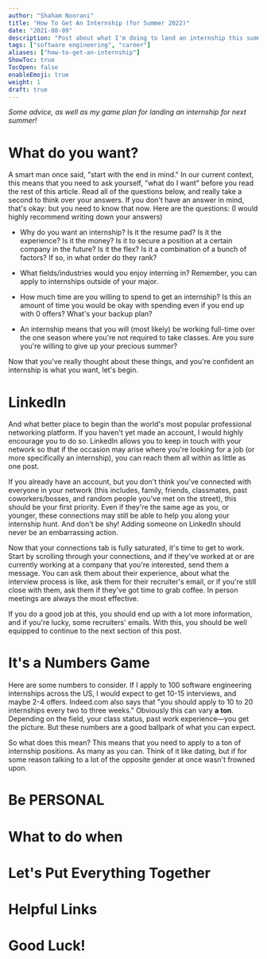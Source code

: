 ```yaml
---
author: "Shaham Noorani"
title: "How To Get An Internship (for Summer 2022)"
date: "2021-08-09"
description: "Post about what I'm doing to land an internship this summer"
tags: ["software engineering", "career"]
aliases: ["how-to-get-an-internship"]
ShowToc: true
TocOpen: false
enableEmoji: true
weight: 1
draft: true
---
```


<!--blurb-->
*Some advice, as well as my game plan for landing an internship for next summer!*

<!--more-->
# What do you want?

A smart man once said, "start with the end in mind." In our current context, this means that you need to ask yourself, "what do I want" before you read the rest of this article. Read all of the questions below, and really take a second to think over your answers. If you don't have an answer in mind, that's okay: but you need to know that now. Here are the questions: (I would highly recommend writing down your answers)

- Why do you want an internship? Is it the resume pad? Is it the experience? Is it the money? Is it to secure a position at a certain company in the future? Is it the flex? Is it a combination of a bunch of factors? If so, in what order do they rank? 

- What fields/industries would you enjoy interning in? Remember, you can apply to internships outside of your major. 

- How much time are you willing to spend to get an internship? Is this an amount of time you would be okay with spending even if you end up with 0 offers? What's your backup plan? 

- An internship means that you will (most likely) be working full-time over the one season where you're not required to take classes. Are you sure you're willing to give up your precious summer?

Now that you've really thought about these things, and you're confident an internship is what you want, let's begin. 

# LinkedIn

And what better place to begin than the world's most popular professional networking platform. If you haven't yet made an account, I would highly encourage you to do so. LinkedIn allows you to keep in touch with your network so that if the occasion may arise where you're looking for a job (or more specifically an internship), you can reach them all within as little as one post. 

If you already have an account, but you don't think you've connected with everyone in your network (this includes, family, friends, classmates, past coworkers/bosses, and random people you've met on the street), this should be your first priority. Even if they're the same age as you, or younger, these connections may still be able to help you along your internship hunt. And don't be shy! Adding someone on LinkedIn should never be an embarrassing action. 

Now that your connections tab is fully saturated, it's time to get to work. Start by scrolling through your connections, and if they've worked at or are currently working at a company that you're interested, send them a message. You can ask them about their experience, about what the interview process is like, ask them for their recruiter's email, or if you're still close with them, ask them if they've got time to grab coffee. In person meetings are always the most effective. 

If you do a good job at this, you should end up with a lot more information, and if you're lucky, some recruiters' emails. With this, you should be well equipped to continue to the next section of this post. 

# It's a Numbers Game

Here are some numbers to consider. If I apply to 100 software engineering internships across the US, I would expect to get 10-15 interviews, and maybe 2-4 offers. Indeed.com also says that "you should apply to 10 to 20 internships every two to three weeks." Obviously this can vary **a ton**. Depending on the field, your class status, past work experience—you get the picture. But these numbers are a good ballpark of what you can expect. 

So what does this mean? This means that you need to apply to a ton of internship positions. As many as you can. Think of it like dating, but if for some reason talking to a lot of the opposite gender at once wasn't frowned upon. 

# Be PERSONAL

# What to do when

# Let's Put Everything Together

# Helpful Links

# Good Luck!